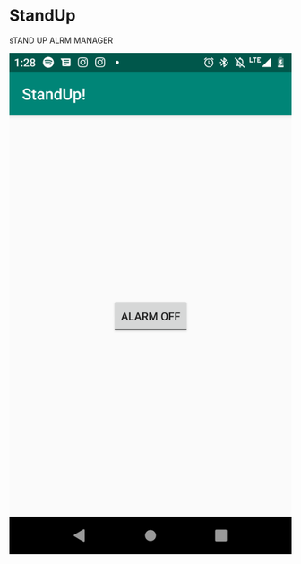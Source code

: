 # StandUp
sTAND UP ALRM MANAGER




![alt text](https://github.com/elufire/StandUp/blob/master/STANDUP.png)
